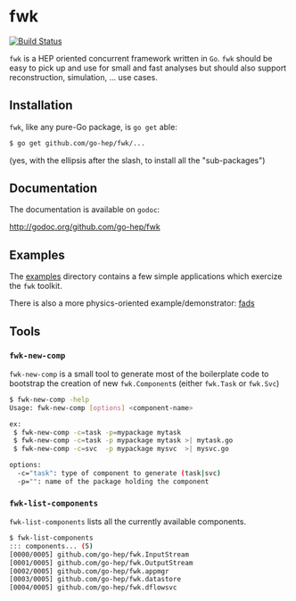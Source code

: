 fwk
===

[![Build Status](https://drone.io/github.com/go-hep/fwk/status.png)](https://drone.io/github.com/go-hep/fwk/latest)

`fwk` is a HEP oriented concurrent framework written in `Go`.
`fwk` should be easy to pick up and use for small and fast analyses but should also support reconstruction, simulation, ... use cases.

## Installation

`fwk`, like any pure-Go package, is `go get` able:

```sh
$ go get github.com/go-hep/fwk/...
```

(yes, with the ellipsis after the slash, to install all the "sub-packages")


## Documentation

The documentation is available on `godoc`:

 http://godoc.org/github.com/go-hep/fwk


## Examples

The [examples](https://github.com/go-hep/fwk/blob/master/examples)
directory contains a few simple applications which exercize the `fwk`
toolkit.

There is also a more physics-oriented example/demonstrator: [fads](https://github.com/go-hep/fads)


## Tools

### `fwk-new-comp`

`fwk-new-comp` is a small tool to generate most of the boilerplate
code to bootstrap the creation of new `fwk.Component`s (either
`fwk.Task` or `fwk.Svc`)

```sh
$ fwk-new-comp -help
Usage: fwk-new-comp [options] <component-name>

ex:
 $ fwk-new-comp -c=task -p=mypackage mytask
 $ fwk-new-comp -c=task -p mypackage mytask >| mytask.go
 $ fwk-new-comp -c=svc  -p mypackage mysvc  >| mysvc.go

options:
  -c="task": type of component to generate (task|svc)
  -p="": name of the package holding the component
```


### `fwk-list-components`

`fwk-list-components` lists all the currently available components.

```sh
$ fwk-list-components 
::: components... (5)
[0000/0005] github.com/go-hep/fwk.InputStream
[0001/0005] github.com/go-hep/fwk.OutputStream
[0002/0005] github.com/go-hep/fwk.appmgr
[0003/0005] github.com/go-hep/fwk.datastore
[0004/0005] github.com/go-hep/fwk.dflowsvc
```

